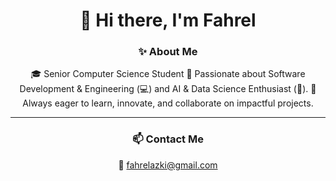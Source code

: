 <h1 align="center">👋 Hi there, I'm Fahrel</h1>

<h3 align="center">✨ About Me</h3>

<p align="center">
🎓 Senior Computer Science Student
🌟 Passionate about Software Development & Engineering (💻) and AI & Data Science Enthusiast (🤖).
🚀 Always eager to learn, innovate, and collaborate on impactful projects.  
</p>

---

<h3 align="center">📫 Contact Me</h3>

<p align="center">
📧 <a href="mailto:fahrelazki@gmail.com">fahrelazki@gmail.com</a>  
</p>
